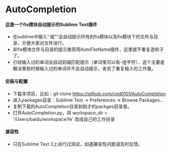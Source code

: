 # AutoCompletion

#### 这是一个fis模块自动提示的Sublime Text插件
* 在sublime中输入''或""会自动提示所有的fis模块以及fis模块下的文件与目录，方便大家对文件进行。
* 非fis模块文件与目录的提示推荐用AutoFileName插件，这里就不重复造轮子了。
* 已经输入过的单词会自动前缀匹配提示（单词里可以有-连字符），这个主要是解决某些时候输入过的单词并不会自动提示，省去了重复输入的工作量。

#### 安装与配置
* 下载本项目，比如：git clone https://github.com/cpd0101/AutoCompletion
* 进入packages目录：Sublime Text -> Preferences -> Browse Packages...
* 复制下载的AutoCompletion目录到刚才的packges目录里。
* 打开AutoCompletion.py，将 workspace_dir = '/Users/baidu/workspace/fe' 改成自己的工作目录

#### 兼容性
* 只在Sublime Text 3上进行过测试，如遇兼容性问题请及时反馈。